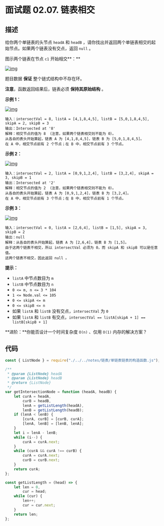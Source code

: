 # 面试题 02.07. 链表相交

## 描述

给你两个单链表的头节点 `headA` 和 `headB` ，请你找出并返回两个单链表相交的起始节点。如果两个链表没有交点，返回 `null` 。

图示两个链表在节点 `c1` 开始相交**：**

[![img](https://qiniucloud.qishilong.space/images/160_statement.png)](https://assets.leetcode-cn.com/aliyun-lc-upload/uploads/2018/12/14/160_statement.png)

题目数据 **保证** 整个链式结构中不存在环。

**注意**，函数返回结果后，链表必须 **保持其原始结构** 。

 

**示例 1：**

[![img](https://qiniucloud.qishilong.space/images/160_example_1.png)](https://assets.leetcode.com/uploads/2018/12/13/160_example_1.png)

```
输入：intersectVal = 8, listA = [4,1,8,4,5], listB = [5,0,1,8,4,5], skipA = 2, skipB = 3
输出：Intersected at '8'
解释：相交节点的值为 8 （注意，如果两个链表相交则不能为 0）。
从各自的表头开始算起，链表 A 为 [4,1,8,4,5]，链表 B 为 [5,0,1,8,4,5]。
在 A 中，相交节点前有 2 个节点；在 B 中，相交节点前有 3 个节点。
```

**示例 2：**

[![img](https://qiniucloud.qishilong.space/images/160_example_2.png)](https://assets.leetcode.com/uploads/2018/12/13/160_example_2.png)

```
输入：intersectVal = 2, listA = [0,9,1,2,4], listB = [3,2,4], skipA = 3, skipB = 1
输出：Intersected at '2'
解释：相交节点的值为 2 （注意，如果两个链表相交则不能为 0）。
从各自的表头开始算起，链表 A 为 [0,9,1,2,4]，链表 B 为 [3,2,4]。
在 A 中，相交节点前有 3 个节点；在 B 中，相交节点前有 1 个节点。
```

**示例 3：**

[![img](https://qiniucloud.qishilong.space/images/160_example_3.png)](https://assets.leetcode.com/uploads/2018/12/13/160_example_3.png)

```
输入：intersectVal = 0, listA = [2,6,4], listB = [1,5], skipA = 3, skipB = 2
输出：null
解释：从各自的表头开始算起，链表 A 为 [2,6,4]，链表 B 为 [1,5]。
由于这两个链表不相交，所以 intersectVal 必须为 0，而 skipA 和 skipB 可以是任意值。
这两个链表不相交，因此返回 null 。
```

 

**提示：**

-   `listA` 中节点数目为 `m`
-   `listB` 中节点数目为 `n`
-   `0 <= m, n <= 3 * 104`
-   `1 <= Node.val <= 105`
-   `0 <= skipA <= m`
-   `0 <= skipB <= n`
-   如果 `listA` 和 `listB` 没有交点，`intersectVal` 为 `0`
-   如果 `listA` 和 `listB` 有交点，`intersectVal == listA[skipA + 1] == listB[skipB + 1]` 

**进阶：**你能否设计一个时间复杂度 `O(n)` 、仅用 `O(1)` 内存的解决方案？

## 代码

```js
const { ListNode } = require("./../../notes/链表/单链表链表的构造函数.js");

/**
 * @param {ListNode} headA
 * @param {ListNode} headB
 * @return {ListNode}
 */
var getIntersectionNode = function (headA, headB) {
	let curA = headA,
		curB = headB,
		lenA = getListLength(headA),
		lenB = getListLength(headB);
	if (lenA < lenB) {
		[curA, curB] = [curB, curA];
		[lenA, lenB] = [lenB, lenA];
	}
	let i = lenA - lenB;
	while (i--) {
		curA = curA.next;
	}
	while (curA && curA !== curB) {
		curA = curA.next;
		curB = curB.next;
	}
	return curA;
};

const getListLength = (head) => {
	let len = 0,
		cur = head;
	while (cur) {
		len++;
		cur = cur.next;
	}
	return len;
};
```

